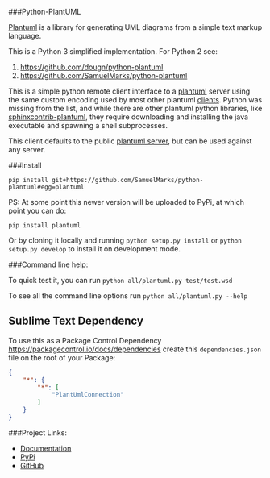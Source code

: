 ###Python-PlantUML

[Plantuml](http://plantuml.sourceforge.net/index.html) is a library for
generating UML diagrams from a simple text markup language.

This is a Python 3 simplified implementation. For Python 2 see:

1. https://github.com/dougn/python-plantuml
1. https://github.com/SamuelMarks/python-plantuml

This is a simple python remote client interface to a
[plantuml](http://plantuml.sourceforge.net/index.html) server using the
same custom encoding used by most other plantuml
[clients](http://plantuml.sourceforge.net/running.html). Python was
missing from the list, and while there are other plantuml python
libraries, like
[sphinxcontrib-plantuml](https://pypi.python.org/pypi/sphinxcontrib-plantuml),
they require downloading and installing the java executable and spawning
a shell subprocesses.

This client defaults to the public [plantuml server](http://www.plantuml.com/plantuml/),
but can be used against any server.


###Install

    pip install git+https://github.com/SamuelMarks/python-plantuml#egg=plantuml

PS: At some point this newer version will be uploaded to PyPi, at which point you can do:

    pip install plantuml

Or by cloning it locally and running `python setup.py install` or `python setup.py develop` to
install it on development mode.


###Command line help:

To quick test it, you can run `python all/plantuml.py test/test.wsd`

To see all the command line options run `python all/plantuml.py --help`


## Sublime Text Dependency

To use this as a Package Control Dependency https://packagecontrol.io/docs/dependencies create
this `dependencies.json` file on the root of your Package:
```json
{
    "*": {
        "*": [
            "PlantUmlConnection"
        ]
    }
}
```


###Project Links:

-   [Documentation](http://pythonhosted.org/plantuml/)
-   [PyPi](https://pypi.python.org/pypi/plantuml)
-   [GitHub](https://github.com/dougn/python-plantuml/)
